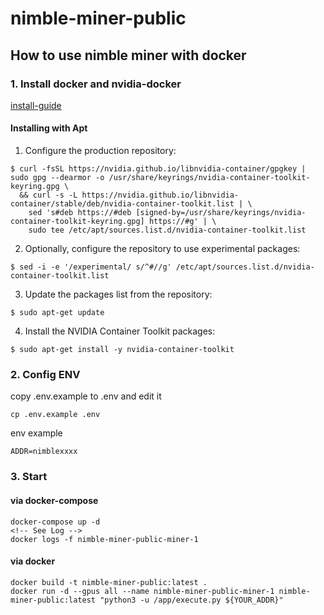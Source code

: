 # nimble-miner-public

## How to use nimble miner with docker

### 1. Install docker and nvidia-docker
[install-guide](https://docs.nvidia.com/datacenter/cloud-native/container-toolkit/latest/install-guide.html)
#### Installing with Apt
1. Configure the production repository:
```
$ curl -fsSL https://nvidia.github.io/libnvidia-container/gpgkey | sudo gpg --dearmor -o /usr/share/keyrings/nvidia-container-toolkit-keyring.gpg \
  && curl -s -L https://nvidia.github.io/libnvidia-container/stable/deb/nvidia-container-toolkit.list | \
    sed 's#deb https://#deb [signed-by=/usr/share/keyrings/nvidia-container-toolkit-keyring.gpg] https://#g' | \
    sudo tee /etc/apt/sources.list.d/nvidia-container-toolkit.list
```

2. Optionally, configure the repository to use experimental packages:

```
$ sed -i -e '/experimental/ s/^#//g' /etc/apt/sources.list.d/nvidia-container-toolkit.list
```

3. Update the packages list from the repository:

```
$ sudo apt-get update
```

4. Install the NVIDIA Container Toolkit packages:
```
$ sudo apt-get install -y nvidia-container-toolkit
```
### 2. Config ENV
copy .env.example to .env and edit it
```
cp .env.example .env
```

env example
```
ADDR=nimblexxxx
```
### 3. Start
#### via docker-compose
```
docker-compose up -d
<!-- See Log -->
docker logs -f nimble-miner-public-miner-1
```
#### via docker
```
docker build -t nimble-miner-public:latest .
docker run -d --gpus all --name nimble-miner-public-miner-1 nimble-miner-public:latest "python3 -u /app/execute.py ${YOUR_ADDR}"